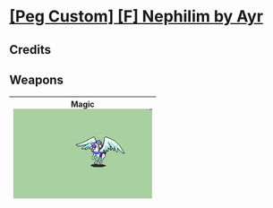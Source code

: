 # [\[Peg Custom\] \[F\] Nephilim by Ayr](./)
## Credits



## Weapons

| <b>Magic</b><br/><img alt="Magic animation" src="./6.%20Magic/Magic.gif"/> |
| :---: |

